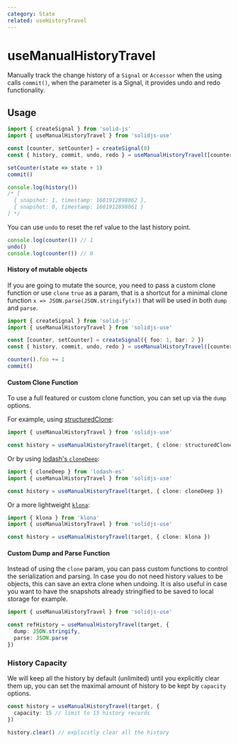 ```yaml
---
category: State
related: useHistoryTravel
---
```


# useManualHistoryTravel

Manually track the change history of a `Signal` or `Accessor` when the using calls `commit()`, when the parameter is a Signal, it provides undo and redo functionality.

## Usage

```js {5}
import { createSignal } from 'solid-js'
import { useManualHistoryTravel } from 'solidjs-use'

const [counter, setCounter] = createSignal(0)
const { history, commit, undo, redo } = useManualHistoryTravel([counter, setCounter])

setCounter(state => state + 1)
commit()

console.log(history())
/* [
  { snapshot: 1, timestamp: 1601912898062 },
  { snapshot: 0, timestamp: 1601912898061 }
] */
```

You can use `undo` to reset the ref value to the last history point.

```ts
console.log(counter()) // 1
undo()
console.log(counter()) // 0
```

#### History of mutable objects

If you are going to mutate the source, you need to pass a custom clone function or use `clone` `true` as a param, that is a shortcut for a minimal clone function `x => JSON.parse(JSON.stringify(x))` that will be used in both `dump` and `parse`.

```ts {5}
import { createSignal } from 'solid-js'
import { useManualHistoryTravel } from 'solidjs-use'

const [counter, setCounter] = createSignal({ foo: 1, bar: 2 })
const { history, commit, undo, redo } = useManualHistoryTravel([counter, setCounter], { clone: true })

counter().foo += 1
commit()
```

#### Custom Clone Function

To use a full featured or custom clone function, you can set up via the `dump` options.

For example, using [structuredClone](https://developer.mozilla.org/en-US/docs/Web/API/structuredClone):

```ts
import { useManualHistoryTravel } from 'solidjs-use'

const history = useManualHistoryTravel(target, { clone: structuredClone })
```

Or by using [lodash's `cloneDeep`](https://lodash.com/docs/4.17.15#cloneDeep):

```ts
import { cloneDeep } from 'lodash-es'
import { useManualHistoryTravel } from 'solidjs-use'

const history = useManualHistoryTravel(target, { clone: cloneDeep })
```

Or a more lightweight [`klona`](https://github.com/lukeed/klona):

```ts
import { klona } from 'klona'
import { useManualHistoryTravel } from 'solidjs-use'

const history = useManualHistoryTravel(target, { clone: klona })
```

#### Custom Dump and Parse Function

Instead of using the `clone` param, you can pass custom functions to control the serialization and parsing. In case you do not need history values to be objects, this can save an extra clone when undoing. It is also useful in case you want to have the snapshots already stringified to be saved to local storage for example.

```ts
import { useManualHistoryTravel } from 'solidjs-use'

const refHistory = useManualHistoryTravel(target, {
  dump: JSON.stringify,
  parse: JSON.parse
})
```

### History Capacity

We will keep all the history by default (unlimited) until you explicitly clear them up, you can set the maximal amount of history to be kept by `capacity` options.

```ts
const history = useManualHistoryTravel(target, {
  capacity: 15 // limit to 15 history records
})

history.clear() // explicitly clear all the history
```
